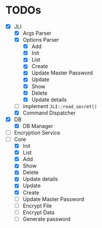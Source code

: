 # TODOs

- [x] JLI
  - [x] Args Parser
  - [x] Options Parser
    - [x] Add
    - [x] Init
    - [x] List
    - [x] Create
    - [x] Update Master Password
    - [x] Update
    - [x] Show
    - [x] Delete
    - [x] Update details
  - [ ] implement `JLI::read_secret()`
  - [x] Command Dispatcher
- [x] DB
  - [x] DB Manager
- [ ] Encryption Service
- [ ] Core
  - [x] Init
  - [x] List
  - [x] Add
  - [x] Show
  - [x] Delete
  - [x] Update details
  - [x] Update
  - [x] Create
  - [ ] Update Master Password
  - [ ] Encrypt File
  - [ ] Encrypt Data
  - [ ] Generate password
